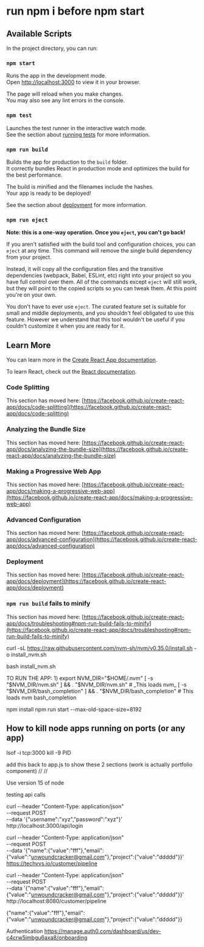 # run npm i before npm start


## Available Scripts

In the project directory, you can run:

### `npm start`

Runs the app in the development mode.\
Open [http://localhost:3000](http://localhost:3000) to view it in your browser.

The page will reload when you make changes.\
You may also see any lint errors in the console.

### `npm test`

Launches the test runner in the interactive watch mode.\
See the section about [running tests](https://facebook.github.io/create-react-app/docs/running-tests) for more information.

### `npm run build`

Builds the app for production to the `build` folder.\
It correctly bundles React in production mode and optimizes the build for the best performance.

The build is minified and the filenames include the hashes.\
Your app is ready to be deployed!

See the section about [deployment](https://facebook.github.io/create-react-app/docs/deployment) for more information.

### `npm run eject`

**Note: this is a one-way operation. Once you `eject`, you can't go back!**

If you aren't satisfied with the build tool and configuration choices, you can `eject` at any time. This command will remove the single build dependency from your project.

Instead, it will copy all the configuration files and the transitive dependencies (webpack, Babel, ESLint, etc) right into your project so you have full control over them. All of the commands except `eject` will still work, but they will point to the copied scripts so you can tweak them. At this point you're on your own.

You don't have to ever use `eject`. The curated feature set is suitable for small and middle deployments, and you shouldn't feel obligated to use this feature. However we understand that this tool wouldn't be useful if you couldn't customize it when you are ready for it.

## Learn More

You can learn more in the [Create React App documentation](https://facebook.github.io/create-react-app/docs/getting-started).

To learn React, check out the [React documentation](https://reactjs.org/).

### Code Splitting

This section has moved here: [https://facebook.github.io/create-react-app/docs/code-splitting](https://facebook.github.io/create-react-app/docs/code-splitting)

### Analyzing the Bundle Size

This section has moved here: [https://facebook.github.io/create-react-app/docs/analyzing-the-bundle-size](https://facebook.github.io/create-react-app/docs/analyzing-the-bundle-size)

### Making a Progressive Web App

This section has moved here: [https://facebook.github.io/create-react-app/docs/making-a-progressive-web-app](https://facebook.github.io/create-react-app/docs/making-a-progressive-web-app)

### Advanced Configuration

This section has moved here: [https://facebook.github.io/create-react-app/docs/advanced-configuration](https://facebook.github.io/create-react-app/docs/advanced-configuration)

### Deployment

This section has moved here: [https://facebook.github.io/create-react-app/docs/deployment](https://facebook.github.io/create-react-app/docs/deployment)

### `npm run build` fails to minify

This section has moved here: [https://facebook.github.io/create-react-app/docs/troubleshooting#npm-run-build-fails-to-minify](https://facebook.github.io/create-react-app/docs/troubleshooting#npm-run-build-fails-to-minify)





curl -sL https://raw.githubusercontent.com/nvm-sh/nvm/v0.35.0/install.sh -o install_nvm.sh

bash install_nvm.sh


TO RUN THE APP:
1)
export NVM_DIR="$HOME/.nvm"
[ -s "$NVM_DIR/nvm.sh" ] && \. "$NVM_DIR/nvm.sh"  # _This loads nvm_
[ -s "$NVM_DIR/bash_completion" ] && \. "$NVM_DIR/bash_completion"  # This loads nvm bash_completion

npm install
npm run start --max-old-space-size=8192




## How to kill node apps running on ports (or any app)
lsof -i tcp:3000
kill -9 PID


add this back to app.js to show these 2 sections (work is actually portfolio component)
//      <Work />
//      <Testimonials />


Use version 15 of node




testing api calls

curl --header "Content-Type: application/json" \
--request POST \
--data '{"username":"xyz","password":"xyz"}' \
http://localhost:3000/api/login


curl --header "Content-Type: application/json" \
--request POST \
--data '{"name":{"value":"fff"},"email":{"value":"unwoundcracker@gmail.com"},"project":{"value":"ddddd"}}' \
https://techvvs.io/customer/pipeline

curl --header "Content-Type: application/json" \
--request POST \
--data '{"name":{"value":"fff"},"email":{"value":"unwoundcracker@gmail.com"},"project":{"value":"ddddd"}}' \
http://localhost:8080/customer/pipeline

{"name":{"value":"fff"},"email":{"value":"unwoundcracker@gmail.com"},"project":{"value":"ddddd"}}



Authentication 
https://manage.auth0.com/dashboard/us/dev-c4crw5imbgu6axa8/onboarding